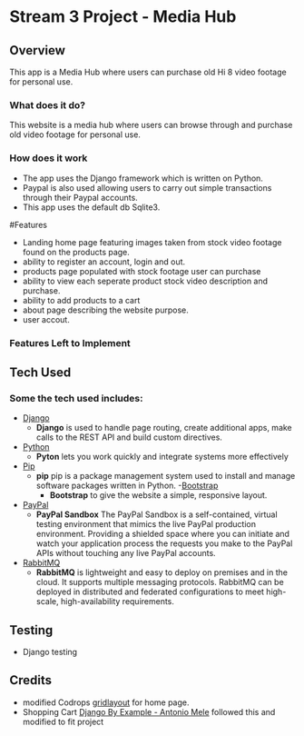# Stream 3 Project - Media Hub



## Overview 

This app is a Media Hub where users can purchase old Hi 8 video footage for personal use. 

### What does it do?

This website is a media hub where users can browse through and purchase old video footage for personal use. 

### How does it work
- The app uses the Django framework which is written on Python. 
- Paypal is also used allowing users to carry out simple transactions through their Paypal accounts. 
- This app uses the default db Sqlite3.


#Features
- Landing home page featuring images taken from stock video footage found on the products page. 
- ability to register an account, login and out.
- products page populated with stock footage user can purchase 
- ability to view each seperate product stock video description and purchase.
- ability to add products to a cart 
- about page describing the website purpose.
- user accout.

### Features Left to Implement 





## Tech Used
### Some the tech used includes:
- [Django](https://www.djangoproject.com/)
    -  **Django** is used to handle page routing, create additional apps, make calls to the REST API and build custom directives.
- [Python](https://www.python.org/)
  	- **Pyton** lets you work quickly
	and integrate systems more effectively
- [Pip](https://pip.pypa.io/en/stable/)
  - **pip** pip is a package management system used to install and manage software packages written in Python.
-[Bootstrap](http://getbootstrap.com/)
	- **Bootstrap** to give the website a simple, responsive layout. 
- [PayPal](https://developer.paypal.com/developer/accounts/)
  - **PayPal Sandbox** The PayPal Sandbox is a self-contained, virtual testing environment that mimics the live PayPal production environment. Providing a shielded space where you can initiate and watch your application process the requests you make to the PayPal APIs without touching any live PayPal accounts.
- [RabbitMQ](https://www.rabbitmq.com/)
	- **RabbitMQ** is lightweight and easy to deploy on premises and in the cloud. It supports multiple messaging protocols. RabbitMQ can be deployed in distributed and federated configurations to meet high-scale, high-availability requirements.


## Testing
- Django testing

## Credits
- modified Codrops [gridlayout](https://github.com/codrops/GridLayoutSlideshow/) for home page.
- Shopping Cart [Django By Example - Antonio Mele](http://djangobyexample.com/) followed this and modified to fit project
